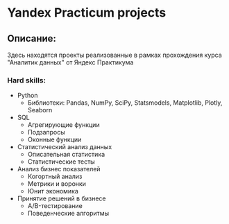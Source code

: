 # Yandex Practicum projects

## Описание:
Здесь находятся проекты реализованные в рамках прохождения курса "Аналитик данных" от Яндекс Практикума
### Hard skills:
* Python
    - Библиотеки: Pandas, NumPy, SciPy, Statsmodels, Matplotlib, Plotly, Seaborn
* SQL
    - Агрегирующие функции
    - Подзапросы
    - Оконные функции
* Статистический анализ данных
    - Описательная статистика
    - Статистические тесты
* Анализ бизнес показателей
    - Когортный анализ
    - Метрики и воронки
    - Юнит экономика
* Принятие решений в бизнесе
    - A/B-тестирование
    - Поведенческие алгоритмы
